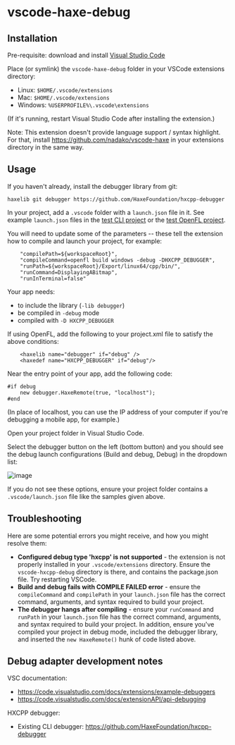 # vscode-haxe-debug

Installation
------------

Pre-requisite: download and install [Visual Studio Code](https://code.visualstudio.com/)

Place (or symlink) the `vscode-haxe-debug` folder in your VSCode extensions directory:
- Linux: `$HOME/.vscode/extensions`
- Mac: `$HOME/.vscode/extensions`
- Windows: `%USERPROFILE%\.vscode\extensions`

(If it's running, restart Visual Studio Code after installing the extension.)

Note: This extension doesn't provide language support / syntax highlight. For that, install https://github.com/nadako/vscode-haxe in your extensions directory in the same way.

Usage
-----

If you haven't already, install the debugger library from git:
```
haxelib git debugger https://github.com/HaxeFoundation/hxcpp-debugger
```

In your project, add a `.vscode` folder with a `launch.json` file in it. See example `launch.json` files in the [test CLI project](https://github.com/jcward/vscode-hxcpp-debug/tree/master/test%20cli) or the [test OpenFL project](https://github.com/jcward/vscode-hxcpp-debug/tree/master/test%20openfl).

You will need to update some of the parameters -- these tell the extension how to compile and launch your project, for example:

```
	"compilePath=${workspaceRoot}",
	"compileCommand=openfl build windows -debug -DHXCPP_DEBUGGER",
	"runPath=${workspaceRoot}/Export/linux64/cpp/bin/",
	"runCommand=DisplayingABitmap",
	"runInTerminal=false"
```

Your app needs:
- to include the library (`-lib debugger`)
- be compiled in `-debug` mode
- compiled with `-D HXCPP_DEBUGGER`

If using OpenFL, add the following to your project.xml file to satisfy the above conditions:
```
	<haxelib name="debugger" if="debug" />
	<haxedef name="HXCPP_DEBUGGER" if="debug"/>
```

Near the entry point of your app, add the following code:

```
#if debug
    new debugger.HaxeRemote(true, "localhost");
#end
```

(In place of localhost, you can use the IP address of your computer if you're debugging a mobile app, for example.)

Open your project folder in Visual Studio Code. 

Select the debugger button on the left (bottom button) and you should see the debug launch configurations (Build and debug, Debug) in the dropdown list:

![image](https://cloud.githubusercontent.com/assets/2192439/11687462/104c31f8-9e44-11e5-8f2c-8fcb60a49022.png)

If you do not see these options, ensure your project folder contains a `.vscode/launch.json` file like the samples given above.

Troubleshooting
---------------

Here are some potential errors you might receive, and how you might resolve them:

- **Configured debug type 'hxcpp' is not supported** - the extension is not properly installed in your `.vscode/extensions` directory. Ensure the `vscode-hxcpp-debug` directory is there, and contains the package.json file. Try restarting VSCode.
- **Build and debug fails with COMPILE FAILED error** - ensure the `compileCommand` and `compilePath` in your `launch.json` file has the correct command, arguments, and syntax required to build your project.
- **The debugger hangs after compiling** - ensure your `runCommand` and `runPath` in your `launch.json` file has the correct command, arguments, and syntax required to build your project. In addition, ensure you've compiled your project in debug mode, included the debugger library, and inserted the `new HaxeRemote()` hunk of code listed above. 

Debug adapter development notes
-------------------------------

VSC documentation: 
- https://code.visualstudio.com/docs/extensions/example-debuggers
- https://code.visualstudio.com/docs/extensionAPI/api-debugging

HXCPP debugger:
- Existing CLI debugger: https://github.com/HaxeFoundation/hxcpp-debugger
